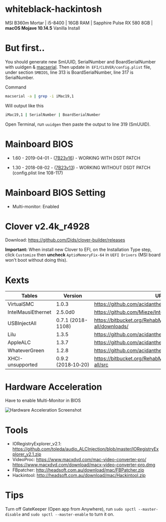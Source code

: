 # whiteblack-hackintosh
MSI B360m Mortar | i5-8400 | 16GB RAM | Sapphire Pulse RX 580 8GB | **macOS Mojave 10.14.5** Vanilla Install



# But first..

You should generate new SmUUID, SerialNumber and BoardSerialNumber with uuidgen & [macserial](https://github.com/acidanthera/MacInfoPkg/releases). Then update in` EFI/CLOVER/config.plist` file, under section `SMBIOS`, line 313 is BoardSerialNumber, line 317 is SerialNumber. 

Command

```bash
macserial -a | grep -i iMac19,1
```

Will output like this

```bash
iMac19,1 | SerialNumber | BoardSerialNumber
```



Open Terminal, run `uuidgen` then paste the output to line 319 (SmUUID).



# Mainboard BIOS

- 1.60 - 2019-04-01 - ([7B23v16](https://www.msi.com/Motherboard/support/B360M-MORTAR#down-bios)) - WORKING WITH DSDT PATCH

- 1.30 - 2018-08-02 - ([7B23v13](https://www.msi.com/Motherboard/support/B360M-MORTAR#down-bios)) - WORKING WITHOUT DSDT PATCH (config.plist line 108-117)

  

# Mainboard BIOS Setting
- Multi-monitor: Enabled

  

# Clover v2.4k_r4928
Download: <https://github.com/Dids/clover-builder/releases>

**Important:** When install new Clover to EFI, on the Installation Type step, click `Customize` then **uncheck** `AptioMemoryFix-64` in `UEFI Drivers` (MSI board won't boot without doing this).



# Kexts
| Tables             | Version            | URL                                                          |
| ------------------ | ------------------ | ------------------------------------------------------------ |
| VirtualSMC         | 1.0.3              | <https://github.com/acidanthera/VirtualSMC/releases>         |
| IntelMausiEthernet | 2.5.0d0            | <https://github.com/Mieze/IntelMausiEthernet>                |
| USBInjectAll       | 0.7.1 (2018-1108)  | <https://bitbucket.org/RehabMan/os-x-usb-inject-all/downloads/> |
| Lilu               | 1.3.5              | <https://github.com/acidanthera/Lilu/releases>               |
| AppleALC           | 1.3.7              | <https://github.com/acidanthera/AppleALC/releases>           |
| WhateverGreen      | 1.2.8              | <https://github.com/acidanthera/WhateverGreen/releases>      |
| XHCI-unsupported   | 0.9.2 (2018‑10‑20) | <https://bitbucket.org/RehabMan/os-x-usb-inject-all/src>     |



# Hardware Acceleration

Have to enable Multi-Monitor in BIOS

![Hardware Acceleration Screenshot](https://i.imgur.com/GrFYbrl.jpg)

# Tools
- IORegistryExplorer_v2.1: https://github.com/toleda/audio_ALCInjection/blob/master/IORegistryExplorer_v2.1.zip
- VideoProc: https://www.macxdvd.com/mac-video-converter-pro/
https://www.macxdvd.com/download/macx-video-converter-pro.dmg
- FBpatcher: http://headsoft.com.au/download/mac/FBPatcher.zip
- Hackintool: http://headsoft.com.au/download/mac/Hackintool.zip



# Tips

Turn off GateKeeper (Open app from Anywhere), run `sudo spctl --master-disable` and `sudo spctl --master-enable` to turn it on.
